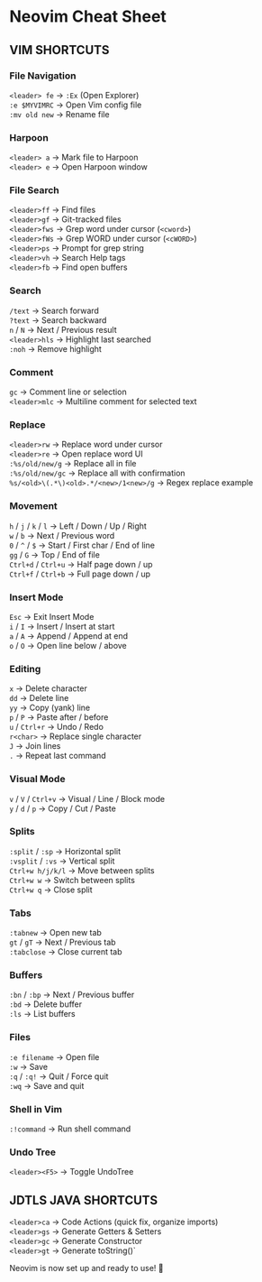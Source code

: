 # **Neovim Cheat Sheet**
## VIM SHORTCUTS

### File Navigation
`<leader> fe`         → `:Ex` (Open Explorer)  
`:e $MYVIMRC`         → Open Vim config file  
`:mv old new`         → Rename file  

### Harpoon
`<leader> a`          → Mark file to Harpoon  
`<leader> e`          → Open Harpoon window  

### File Search
`<leader>ff`          → Find files  
`<leader>gf`          → Git-tracked files  
`<leader>fws`         → Grep word under cursor (`<cword>`)  
`<leader>fWs`         → Grep WORD under cursor (`<cWORD>`)  
`<leader>ps`          → Prompt for grep string  
`<leader>vh`          → Search Help tags  
`<leader>fb`          → Find open buffers  

### Search
`/text`               → Search forward  
`?text`               → Search backward  
`n` / `N`             → Next / Previous result  
`<leader>hls`         → Highlight last searched  
`:noh`                → Remove highlight  

### Comment
`gc`                  → Comment line or selection  
`<leader>mlc`         → Multiline comment for selected text  

### Replace
`<leader>rw`          → Replace word under cursor  
`<leader>re`          → Open replace word UI  
`:%s/old/new/g`       → Replace all in file  
`:%s/old/new/gc`      → Replace all with confirmation  
`%s/<old>\(.*\)<old>.*/<new>/1<new>/g` → Regex replace example  

### Movement
`h` / `j` / `k` / `l`       → Left / Down / Up / Right  
`w` / `b`                   → Next / Previous word  
`0` / `^` / `$`             → Start / First char / End of line  
`gg` / `G`                  → Top / End of file  
`Ctrl+d` / `Ctrl+u`         → Half page down / up  
`Ctrl+f` / `Ctrl+b`         → Full page down / up  

### Insert Mode
`Esc`                 → Exit Insert Mode  
`i` / `I`             → Insert / Insert at start  
`a` / `A`             → Append / Append at end  
`o` / `O`             → Open line below / above  

### Editing
`x`                   → Delete character  
`dd`                  → Delete line  
`yy`                  → Copy (yank) line  
`p` / `P`             → Paste after / before  
`u` / `Ctrl+r`        → Undo / Redo  
`r<char>`             → Replace single character  
`J`                   → Join lines  
`.`                   → Repeat last command  

### Visual Mode
`v` / `V` / `Ctrl+v`        → Visual / Line / Block mode  
`y` / `d` / `p`             → Copy / Cut / Paste  

### Splits
`:split` / `:sp`            → Horizontal split  
`:vsplit` / `:vs`           → Vertical split  
`Ctrl+w h/j/k/l`            → Move between splits  
`Ctrl+w w`                  → Switch between splits  
`Ctrl+w q`                  → Close split  

### Tabs
`:tabnew`             → Open new tab  
`gt` / `gT`           → Next / Previous tab  
`:tabclose`           → Close current tab  

### Buffers
`:bn` / `:bp`         → Next / Previous buffer  
`:bd`                 → Delete buffer  
`:ls`                 → List buffers  

### Files
`:e filename`         → Open file  
`:w`                  → Save  
`:q` / `:q!`          → Quit / Force quit  
`:wq`                 → Save and quit  

### Shell in Vim
`:!command`           → Run shell command  

### Undo Tree
`<leader><F5>`        → Toggle UndoTree  


## JDTLS JAVA SHORTCUTS

`<leader>ca`          → Code Actions (quick fix, organize imports)  
`<leader>gs`          → Generate Getters & Setters  
`<leader>gc`          → Generate Constructor  
`<leader>gt`          → Generate toString()`  
  
  
Neovim is now set up and ready to use! 🚀

